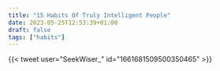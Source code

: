 ```yaml
---
title: "15 Habits Of Truly Intelligent People"
date: 2023-05-25T12:53:39+01:00
draft: false
tags: ["habits"]
---
```

{{< tweet user="SeekWiser_" id="1661681509500350465" >}}

